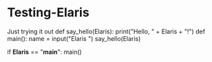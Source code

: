 # Testing-Elaris
Just trying it out
def say_hello(Elaris):
 print("Hello, " + Elaris + "!")
 def main():
    name = input("Elaris ")
    say_hello(Elaris)

if __Elaris__ == "__main__":
    main()
